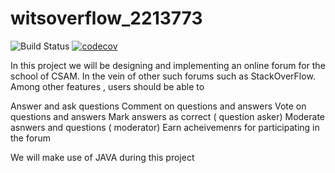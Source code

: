 # witsoverflow_2213773

![Build Status](https://app.travis-ci.com/abelwen/witsoverflow_2213773.svg?branch=master)
[![codecov](https://codecov.io/gh/abelwen/witsoverflow_2213773/branch/master/graph/badge.svg?token=Y4W77UHKQN)](https://codecov.io/gh/abelwen/witsoverflow_2213773)

In this project we will be designing and implementing an online forum for the school of CSAM. In the vein of other such forums such as StackOverFlow. Among other features , users should be able to 

Answer and ask questions
Comment on questions and answers
Vote on questions and answers
Mark answers as correct ( question asker)
Moderate asnwers and questions ( moderator)
Earn acheivemenrs for participating in the forum

We will make use of JAVA during this project
